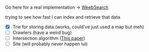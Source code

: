 Go here for a real implementation -> [WeebSearch](https://github.com/Xetera/WeebSearch)

trying to see how fast I can index and retrieve that data
- [x] Trie for storing data (works, could've just used a map but meh)
- [ ] Crawlers (have a weird bug)
- [ ] Intersection algorithm ([This paper](https://www.microsoft.com/en-us/research/publication/fast-set-intersection-in-memory/?from=http%3A%2F%2Fresearch.microsoft.com%2Fpubs%2F173795%2Fvldb11intersection.pdf))
- [ ] Site (will probably never happen lul)
